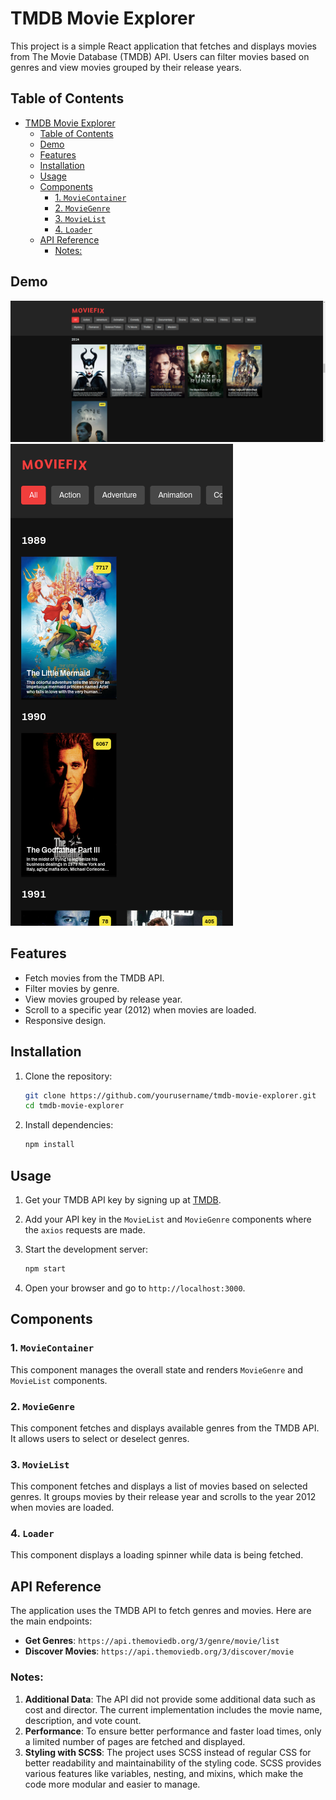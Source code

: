# TMDB Movie Explorer

This project is a simple React application that fetches and displays movies from The Movie Database (TMDB) API. Users can filter movies based on genres and view movies grouped by their release years.

## Table of Contents

- [TMDB Movie Explorer](#tmdb-movie-explorer)
  - [Table of Contents](#table-of-contents)
  - [Demo](#demo)
  - [Features](#features)
  - [Installation](#installation)
  - [Usage](#usage)
  - [Components](#components)
    - [1. `MovieContainer`](#1-moviecontainer)
    - [2. `MovieGenre`](#2-moviegenre)
    - [3. `MovieList`](#3-movielist)
    - [4. `Loader`](#4-loader)
  - [API Reference](#api-reference)
    - [Notes:](#notes)

## Demo

![Demo Screenshot](movie-list-app.png)
![Demo Screenshot](movie-list-app-m.png)

## Features

- Fetch movies from the TMDB API.
- Filter movies by genre.
- View movies grouped by release year.
- Scroll to a specific year (2012) when movies are loaded.
- Responsive design.

## Installation

1. Clone the repository:

   ```bash
   git clone https://github.com/yourusername/tmdb-movie-explorer.git
   cd tmdb-movie-explorer
   ```

2. Install dependencies:

   ```bash
   npm install
   ```

## Usage

1. Get your TMDB API key by signing up at [TMDB](https://www.themoviedb.org/).

2. Add your API key in the `MovieList` and `MovieGenre` components where the `axios` requests are made.

3. Start the development server:

   ```bash
   npm start
   ```

4. Open your browser and go to `http://localhost:3000`.

## Components

### 1. `MovieContainer`

This component manages the overall state and renders `MovieGenre` and `MovieList` components.

### 2. `MovieGenre`

This component fetches and displays available genres from the TMDB API. It allows users to select or deselect genres.

### 3. `MovieList`

This component fetches and displays a list of movies based on selected genres. It groups movies by their release year and scrolls to the year 2012 when movies are loaded.

### 4. `Loader`

This component displays a loading spinner while data is being fetched.

## API Reference

The application uses the TMDB API to fetch genres and movies. Here are the main endpoints:

- **Get Genres**: `https://api.themoviedb.org/3/genre/movie/list`
- **Discover Movies**: `https://api.themoviedb.org/3/discover/movie`

### Notes:

1. **Additional Data**: The API did not provide some additional data such as cost and director. The current implementation includes the movie name, description, and vote count.
2. **Performance**: To ensure better performance and faster load times, only a limited number of pages are fetched and displayed.
3. **Styling with SCSS**: The project uses SCSS instead of regular CSS for better readability and maintainability of the styling code. SCSS provides various features like variables, nesting, and mixins, which make the code more modular and easier to manage.

